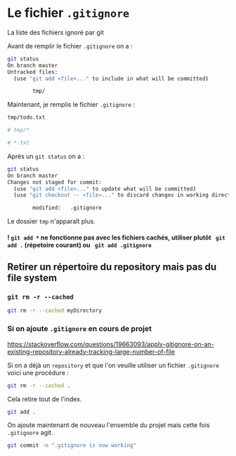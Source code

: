 # Le fichier `.gitignore`

La liste des fichiers ignoré par git

Avant de remplir le fichier `.gitignore` on a :

```bash
git status
On branch master
Untracked files:
  (use "git add <file>..." to include in what will be committed)

        tmp/
```

Maintenant, je remplis le fichier `.gitignore` :

```bash
tmp/todo.txt

# tmp/*

# *.txt
```

Après un `git status` on a :

```bash
git status
On branch master
Changes not staged for commit:
  (use "git add <file>..." to update what will be committed)
  (use "git checkout -- <file>..." to discard changes in working directory)

        modified:   .gitignore
```

Le dossier `tmp` n'apparaît plus.

#### ! `git add *` ne fonctionne pas avec les fichiers cachés, utiliser plutôt ` git add .` (répetoire courant) ou ` git add .gitignore`

## Retirer un répertoire du repository mais pas du file system

### `git rm -r --cached`

```bash
git rm -r --cached myDirectory
```



### Si on ajoute `.gitignore` en cours de projet

https://stackoverflow.com/questions/19663093/apply-gitignore-on-an-existing-repository-already-tracking-large-number-of-file

Si on a déjà un `repository` et que l'on veuille utiliser un fichier `.gitignore` voici une procédure :

```bash
git rm -r --cached .
```

Cela retire tout de l'index.

```bash
git add .
```

On ajoute maintenant de nouveau l'ensemble du projet mais cette fois `.gitignore` agit.

```bash
git commit -m ".gitignore is now working"
```



